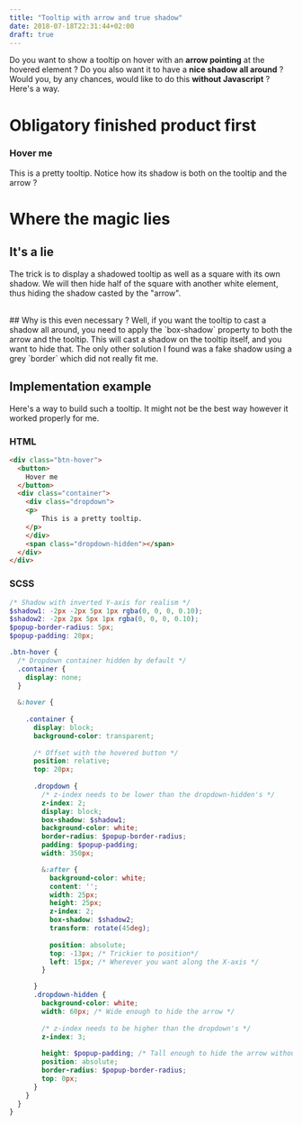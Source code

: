 ```yaml
---
title: "Tooltip with arrow and true shadow"
date: 2018-07-18T22:31:44+02:00
draft: true
---
```

<link rel="stylesheet" href="/css/css_tooltip.css">

Do you want to show a tooltip on hover with an **arrow pointing** at the hovered element ? Do you also want it to have a **nice shadow all around** ? Would you, by any chances, would like to do this **without Javascript** ? Here's a way.


# Obligatory finished product first

<div class="oja-show-container">
    <div class="oja-btn-hover">
    <h3>
    Hover me
    </h3>
    <div class="oja-container">
        <div class="oja-dropdown">
        <p>
            This is a pretty tooltip. Notice how its shadow is both on the tooltip and the arrow ?
        </p>
        </div>
        <span class="oja-dropdown-hidden"></span>
    </div>
    </div>
</div>

# Where the magic lies
## It's a lie
The trick is to display a shadowed tooltip as well as a square with its own shadow. We will then hide half of the square with another white element, thus hiding the shadow casted by the "arrow".


<div class="oja-ex-container">
  <div class="oja-ex-tooltip">
  </div>
  <span class="oja-ex-hidden"></span>
</div>


<br>
## Why is this even necessary ?
Well, if you want the tooltip to cast a shadow all around, you need to apply the `box-shadow` property to both the arrow and the tooltip. This will cast a shadow on the tooltip itself, and you want to hide that. 
The only other solution I found was a fake shadow using a grey `border` which did not really fit me.

## Implementation example

Here's a way to build such a tooltip. It might not be the best way however it worked properly for me.

### HTML

```html
<div class="btn-hover">
  <button>
    Hover me
  </button>
  <div class="container">
    <div class="dropdown">
    <p>
        This is a pretty tooltip.
    </p>
    </div>
    <span class="dropdown-hidden"></span>
  </div>
</div>
```

### SCSS
```scss
/* Shadow with inverted Y-axis for realism */
$shadow1: -2px -2px 5px 1px rgba(0, 0, 0, 0.10);
$shadow2: -2px 2px 5px 1px rgba(0, 0, 0, 0.10);
$popup-border-radius: 5px;
$popup-padding: 20px;

.btn-hover {
  /* Dropdown container hidden by default */
  .container {
    display: none;
  }
   
  &:hover {
    
    .container {
      display: block;
      background-color: transparent;
      
      /* Offset with the hovered button */
      position: relative;
      top: 20px;
      
      .dropdown {
        /* z-index needs to be lower than the dropdown-hidden's */
        z-index: 2;
        display: block;
        box-shadow: $shadow1;
        background-color: white;
        border-radius: $popup-border-radius;
        padding: $popup-padding;
        width: 350px;

        &:after {
          background-color: white;
          content: '';
          width: 25px;
          height: 25px;
          z-index: 2;
          box-shadow: $shadow2;
          transform: rotate(45deg);
          
          position: absolute;
          top: -13px; /* Trickier to position*/
          left: 15px; /* Wherever you want along the X-axis */
        }

      }
      .dropdown-hidden {
        background-color: white;
        width: 60px; /* Wide enough to hide the arrow */
        
        /* z-index needs to be higher than the dropdown's */
        z-index: 3;
        
        height: $popup-padding; /* Tall enough to hide the arrow without hiding any other content */
        position: absolute;
        border-radius: $popup-border-radius;
        top: 0px;
      }
    }
  }
}
```





 
